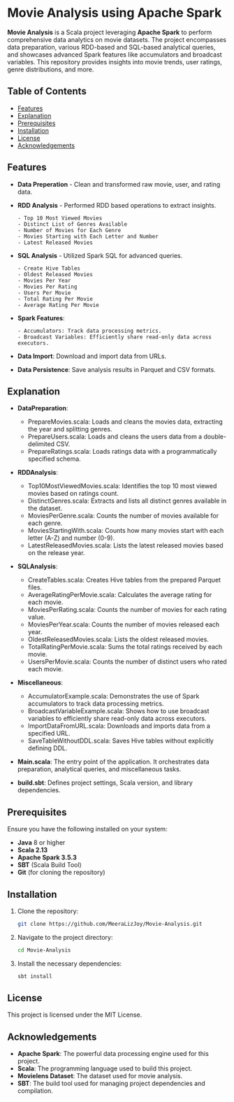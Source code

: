 # Movie Analysis using Apache Spark

**Movie Analysis** is a Scala project leveraging **Apache Spark** to perform comprehensive data analytics on movie datasets. The project encompasses data preparation, various RDD-based and SQL-based analytical queries, and showcases advanced Spark features like accumulators and broadcast variables. This repository provides insights into movie trends, user ratings, genre distributions, and more.

## Table of Contents

- [Features](#features)
- [Explanation](#explanation)
- [Prerequisites](#prerequisites)
- [Installation](#installation)
- [License](#license)
- [Acknowledgements](#acknowledgements)

## Features
- **Data Preperation** - Clean and transformed raw movie, user, and rating data.
- **RDD Analysis** - Performed RDD based operations to extract insights.
  
      - Top 10 Most Viewed Movies
      - Distinct List of Genres Available
      - Number of Movies for Each Genre
      - Movies Starting with Each Letter and Number
      - Latest Released Movies
- **SQL Analysis** - Utilized Spark SQL for advanced queries.
  
      - Create Hive Tables
      - Oldest Released Movies
      - Movies Per Year
      - Movies Per Rating
      - Users Per Movie
      - Total Rating Per Movie
      - Average Rating Per Movie
- **Spark Features**:
  
      - Accumulators: Track data processing metrics.
      - Broadcast Variables: Efficiently share read-only data across executors.
- **Data Import**: Download and import data from URLs.
- **Data Persistence**: Save analysis results in Parquet and CSV formats.


## Explanation 
- **DataPreparation**:
   - PrepareMovies.scala: Loads and cleans the movies data, extracting the year and splitting genres.
   - PrepareUsers.scala: Loads and cleans the users data from a double-delimited CSV.
   - PrepareRatings.scala: Loads ratings data with a programmatically specified schema.
- **RDDAnalysis**:
   - Top10MostViewedMovies.scala: Identifies the top 10 most viewed movies based on ratings count.
   - DistinctGenres.scala: Extracts and lists all distinct genres available in the dataset.
   - MoviesPerGenre.scala: Counts the number of movies available for each genre.
   - MoviesStartingWith.scala: Counts how many movies start with each letter (A-Z) and number (0-9).
   - LatestReleasedMovies.scala: Lists the latest released movies based on the release year.
- **SQLAnalysis**:
   - CreateTables.scala: Creates Hive tables from the prepared Parquet files.
   - AverageRatingPerMovie.scala: Calculates the average rating for each movie.
   - MoviesPerRating.scala: Counts the number of movies for each rating value.
   - MoviesPerYear.scala: Counts the number of movies released each year.
   - OldestReleasedMovies.scala: Lists the oldest released movies.
   - TotalRatingPerMovie.scala: Sums the total ratings received by each movie.
   - UsersPerMovie.scala: Counts the number of distinct users who rated each movie.
- **Miscellaneous**:
   - AccumulatorExample.scala: Demonstrates the use of Spark accumulators to track data processing metrics.
   - BroadcastVariableExample.scala: Shows how to use broadcast variables to efficiently share read-only data across executors.
   - ImportDataFromURL.scala: Downloads and imports data from a specified URL.
   - SaveTableWithoutDDL.scala: Saves Hive tables without explicitly defining DDL.

- **Main.scala**: The entry point of the application. It orchestrates data preparation, analytical queries, and miscellaneous tasks.
- **build.sbt**: Defines project settings, Scala version, and library dependencies.

## Prerequisites
Ensure you have the following installed on your system:

- **Java** 8 or higher
- **Scala 2.13**
- **Apache Spark 3.5.3**
- **SBT** (Scala Build Tool)
- **Git** (for cloning the repository)

## Installation
1. Clone the repository:
    ```bash
    git clone https://github.com/MeeraLizJoy/Movie-Analysis.git
    ```
2. Navigate to the project directory:
    ```bash
    cd Movie-Analysis
    ```
3. Install the necessary dependencies:
    ```bash
    sbt install
    ```

## License
This project is licensed under the MIT License.

## Acknowledgements
- **Apache Spark**: The powerful data processing engine used for this project.
- **Scala**: The programming language used to build this project.
- **Movielens Dataset**: The dataset used for movie analysis.
- **SBT**: The build tool used for managing project dependencies and compilation.



